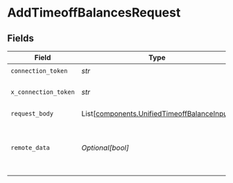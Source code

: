 # AddTimeoffBalancesRequest


## Fields

| Field                                                                                                | Type                                                                                                 | Required                                                                                             | Description                                                                                          |
| ---------------------------------------------------------------------------------------------------- | ---------------------------------------------------------------------------------------------------- | ---------------------------------------------------------------------------------------------------- | ---------------------------------------------------------------------------------------------------- |
| `connection_token`                                                                                   | *str*                                                                                                | :heavy_check_mark:                                                                                   | N/A                                                                                                  |
| `x_connection_token`                                                                                 | *str*                                                                                                | :heavy_check_mark:                                                                                   | The connection token                                                                                 |
| `request_body`                                                                                       | List[[components.UnifiedTimeoffBalanceInput](../../models/components/unifiedtimeoffbalanceinput.md)] | :heavy_check_mark:                                                                                   | N/A                                                                                                  |
| `remote_data`                                                                                        | *Optional[bool]*                                                                                     | :heavy_minus_sign:                                                                                   | Set to true to include data from the original Hris software.                                         |